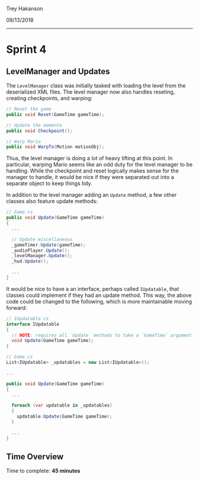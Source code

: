 Trey Hakanson

09/13/2018

---

# Sprint 4

## LevelManager and Updates

The `LevelManager` class was initially tasked with loading the level from the deserialized XML files. The level manager now also handles reseting, creating checkpoints, and warping:

```cs
// Reset the game
public void Reset(GameTime gameTime);

// Update the memento
public void Checkpoint();

// Warp Mario
public void WarpTo(Motion motionObj);
```

Thus, the level manager is doing a lot of heavy lifting at this point. In particular, warping Mario seems like an odd duty for the level manager to be handling. While the checkpoint and reset logically makes sense for the manager to handle, it would be nice if they were separated out into a separate object to keep things tidy.

In addition to the level manager adding an `Update` method, a few other classes also feature update methods:

```cs
// Game.cs
public void Update(GameTime gameTime)
{
  ...

  // Update miscellaneous
  _gameTimer.Update(gameTime);
  _audioPlayer.Update();
  _levelManager.Update();
  _hud.Update();

  ...
}
```

It would be nice to have a an interface, perhaps called `IUpdatable`, that classes could implement if they had an update method. This way, the above code could be changed to the following, which is more maintainable moving forward:

```cs
// IUpdatable.cs
interface IUpdatable
{
  // NOTE: requires all `Update` methods to take a `GameTime` argument
  void Update(GameTime gameTime);
}

// Game.cs
List<IUpdatable> _updatables = new List<IUpdatable>();

...

public void Update(GameTime gameTime)
{
  ...

  foreach (var updatable in _updatables)
  {
    updatable.Update(GameTime gameTime);
  }

  ...
}
```

## Time Overview

Time to complete: **45 minutes**
